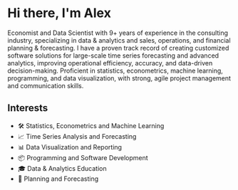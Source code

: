 # Hi there, I'm Alex

Economist and Data Scientist with 9+ years of experience in the consulting industry, specializing in data & analytics and sales, operations, and financial planning & forecasting. I have a proven track record of creating customized software solutions for large-scale time series forecasting and advanced analytics, improving operational efficiency, accuracy, and data-driven decision-making. Proficient in statistics, econometrics, machine learning, programming, and data visualization, with strong, agile project management and communication skills.

## Interests

* 🛠️ Statistics, Econometrics and Machine Learning
* 📈 Time Series Analysis and Forecasting
* 📊 Data Visualization and Reporting
* 📦 Programming and Software Development
* 🎓 Data & Analytics Education
* 🎯 Planning and Forecasting
